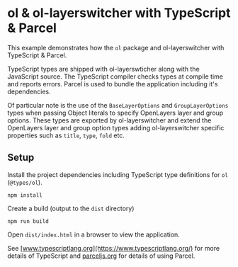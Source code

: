 # ol & ol-layerswitcher with TypeScript & Parcel

This example demonstrates how the `ol` package and ol-layerswitcher with TypeScript & Parcel.

TypeScript types are shipped with ol-layerswticher along with the JavaScript source. The TypeScript compiler checks types at compile time and reports errors. Parcel is used to bundle the application including it's dependencies.

Of particular note is the use of the `BaseLayerOptions` and `GroupLayerOptions` types when passing Object literals to specify OpenLayers layer and group options. These types are exported by ol-layerswitcher and extend the OpenLayers layer and group option types adding ol-layerswitcher specific properties such as `title`, `type`, `fold` etc.

## Setup

Install the project dependencies including TypeScript type definitions for `ol` (`@types/ol`).

    npm install

Create a build (output to the `dist` directory)

    npm run build

Open `dist/index.html` in a browser to view the application.

See [www.typescriptlang.org](https://www.typescriptlang.org/) for more details of TypeScript and [parceljs.org](https://parceljs.org/) for details of using Parcel.
